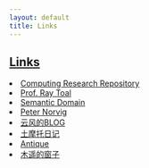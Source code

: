```yaml
---
layout: default
title: Links
---
```

## [Links]({{page.title}})

<u1 class="archive">
    <li><a href="http://arxiv.org/corr/home">Computing Research Repository</a></li>
    <li><a href="http://cs.lmu.edu/~ray/">Prof. Ray Toal</a></li>
    <li><a href="http://semantic-domain.blogspot.hk/">Semantic Domain</a></li>
    <li><a href="http://norvig.com/">Peter Norvig</a></li>
    <li><a href="http://blog.codingnow.com/">云风的BLOG</a></li>
    <li><a href="http://www.immusoul.com/">土摩托日记</a></li>
    <li><a href="http://vieplivee.wordpress.com/">Antique</a></li> 
    <li><a href="http://blog.farmostwood.net/">木遥的窗子</a></li> 
 </u1>

